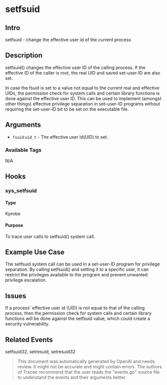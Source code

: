 
# setfsuid

## Intro
setfsuid - change the effective user id of the current process

## Description
setfsuid() changes the effective user ID of the calling process. If the effective
ID of the caller is root, the real UID and saved set-user-ID are also set.

In case the fsuid is set to a value not equal to the current real and effective
UIDs, the permission check for system calls and certain library functions is done
against the effective user ID. This can be used to implement (amongst other
things) effective privilege separation in set-user-ID programs without
requiring the set-user-ID bit to be set on the executable file.

## Arguments
* `fsuid`:`uid_t` - The effective user id(UID) to set.

### Available Tags
N/A

## Hooks
### sys_setfsuid
#### Type
Kprobe
#### Purpose
To trace user calls to setfsuid() system call.

## Example Use Case
The setfsuid system call can be used in a set-user-ID program for privilege
separation. By calling setfsuid() and setting it to a specific user, it can
restrict the privileges available to the program and prevent unwanted
privilege escalation.

## Issues
If a process' effective user id (UID) is not equal to that of the calling
process, then the permission check for system calls and certain library
functions will be done against the setfsuid value, which could create a
security vulnerability.

## Related Events
setfsuid32, setresuid, setresuid32

> This document was automatically generated by OpenAI and needs review. It might
> not be accurate and might contain errors. The authors of Tracee recommend that
> the user reads the "events.go" source file to understand the events and their
> arguments better.
